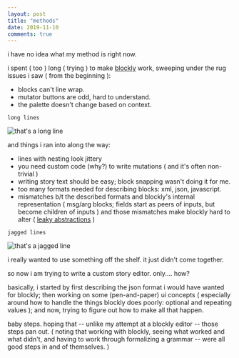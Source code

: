 ```yaml
---
layout: post
title: "methods"
date: 2019-11-10
comments: true
---
```


i have no idea what my method is right now.

i spent ( too ) long ( trying ) to make [blockly](https://developers.google.com/blockly/) work, sweeping under the rug issues i saw ( from the beginning ):

* blocks can't line wrap.
* mutator buttons are odd, hard to understand.
* the palette doesn't change based on context.

`long lines`

![that's a long line]({{site.url}}/assets/blockly-long-line.png)

and things i ran into along the way:

* lines with nesting look jittery
* you need custom code (why?) to write mutations ( and it's often non-trivial )
* writing story text should be easy; block snapping wasn't doing it for me.
* too many formats needed for describing blocks: xml, json, javascript.
* mismatches b/t the described formats and blockly's internal representation ( msg/arg blocks; fields start as peers of inputs, but become children of inputs ) and those mismatches make blockly hard to alter ( [leaky abstractions](https://www.joelonsoftware.com/2002/11/11/the-law-of-leaky-abstractions/) ) 

`jagged lines`

![that's a jagged line]({{site.url}}/assets/blockly-jagged-line.png)

i really wanted to use something off the shelf. it just didn't come together.

so now i am trying to write a custom story editor. only.... how?

basically, i started by first describing the json format i would have wanted for blockly; then working on some (pen-and-paper) ui concepts ( especially around how to handle the things blockly does poorly: optional and repeating values ); and now, trying to figure out how to make all that happen.

baby steps. hoping that -- unlike my attempt at a blockly editor -- those steps pan out. ( noting that working with blockly, seeing what worked and what didn't, and having to work through formalizing a grammar -- were all good steps in and of themselves. )